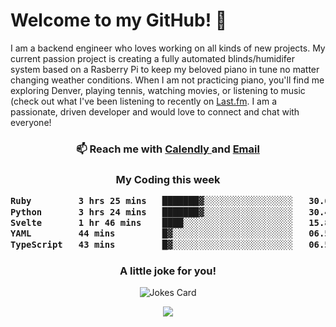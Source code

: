<h1> Welcome to my GitHub! 👋 </h1>


  I am a backend engineer who loves working on all kinds of new projects. My current passion project is creating a fully automated blinds/humidifer system based on a Rasberry Pi to keep my beloved piano in tune no matter changing weather conditions. When I am not practicing piano, you'll find me exploring Denver, playing tennis, watching movies, or listening to music (check out what I've been listening to recently on [Last.fm](https://www.last.fm/user/mballa000). I am a passionate, driven developer and would love to connect and chat with everyone!

<h3 align = "center"> 📫 Reach me with <a href = "https://calendly.com/msbrandt00/30min"> Calendly </a> and <a href="mailto:msbrandt00@gmail.com">Email</a> 
 </h3>


 
<div align = "center"
[![Anurag's GitHub stats](https://github-readme-stats.vercel.app/api?username=mbrandt00)](https://github.com/anuraghazra/github-readme-stats)
          </div>
<h3 align="center">
  My Coding this week
<!--START_SECTION:waka-->

```txt
Ruby         3 hrs 25 mins   ███████▓░░░░░░░░░░░░░░░░░   30.68 %
Python       3 hrs 24 mins   ███████▓░░░░░░░░░░░░░░░░░   30.48 %
Svelte       1 hr 46 mins    ████░░░░░░░░░░░░░░░░░░░░░   15.85 %
YAML         44 mins         █▓░░░░░░░░░░░░░░░░░░░░░░░   06.57 %
TypeScript   43 mins         █▓░░░░░░░░░░░░░░░░░░░░░░░   06.54 %
```

<!--END_SECTION:waka-->

### A little joke for you!

![Jokes Card](https://readme-jokes.vercel.app/api?hideBorder)

<a href="https://www.linkedin.com/in/mbrandt00/"><img src="https://img.shields.io/badge/linkedin-%230077B5.svg?&style=for-the-badge&logo=linkedin&logoColor=white" /></a>
